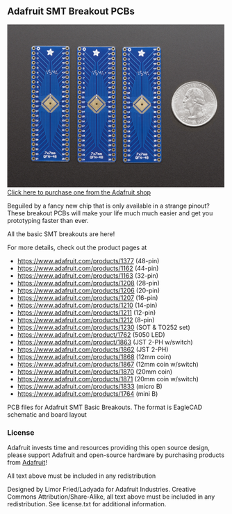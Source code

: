 ## Adafruit SMT Breakout PCBs
<a href="http://www.adafruit.com/products/1944"><img src="assets/image.jpg?raw=true" width="500px"><br/>
Click here to purchase one from the Adafruit shop</a>

Beguiled by a fancy new chip that is only available in a strange pinout? These breakout PCBs will make your life much much easier and get you prototyping faster than ever.

All the basic SMT breakouts are here!

For more details, check out the product pages at

  * https://www.adafruit.com/products/1377 (48-pin)
  * https://www.adafruit.com/products/1162 (44-pin)
  * https://www.adafruit.com/products/1163 (32-pin)
  * https://www.adafruit.com/products/1208 (28-pin)
  * https://www.adafruit.com/products/1206 (20-pin)
  * https://www.adafruit.com/products/1207 (16-pin)
  * https://www.adafruit.com/products/1210 (14-pin)
  * https://www.adafruit.com/products/1211 (12-pin)
  * https://www.adafruit.com/products/1212 (8-pin)
  * https://www.adafruit.com/products/1230 (SOT & TO252 set)
  * https://www.adafruit.com/product/1762 (5050 LED)
  * https://www.adafruit.com/product/1863 (JST 2-PH w/switch)
  * https://www.adafruit.com/products/1862 (JST 2-PH)
  * https://www.adafruit.com/products/1868 (12mm coin)
  * https://www.adafruit.com/products/1867 (12mm coin w/switch)
  * https://www.adafruit.com/products/1870 (20mm coin)
  * https://www.adafruit.com/products/1871 (20mm coin w/switch)
  * https://www.adafruit.com/products/1833 (micro B)
  * https://www.adafruit.com/products/1764 (mini B)
  
PCB files for Adafruit SMT Basic Breakouts. The format is EagleCAD schematic and board layout

### License

Adafruit invests time and resources providing this open source design, please support Adafruit and open-source hardware by purchasing products from [Adafruit](https://www.adafruit.com)!

All text above must be included in any redistribution

Designed by Limor Fried/Ladyada for Adafruit Industries.
Creative Commons Attribution/Share-Alike, all text above must be included in any redistribution. 
See license.txt for additional information.
